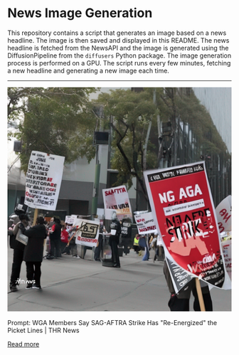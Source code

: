 # News Image Generation
This repository contains a script that generates an image based on a news headline. The image is then saved and displayed in this README.
The news headline is fetched from the NewsAPI and the image is generated using the DiffusionPipeline from the `diffusers` Python package. The image generation process is performed on a GPU.
The script runs every few minutes, fetching a new headline and generating a new image each time.

---

![Generated Image](image.png)

Prompt: WGA Members Say SAG-AFTRA Strike Has "Re-Energized" the Picket Lines | THR News

[Read more](https://www.youtube.com/watch?v=0ue2pJEcBvw)